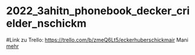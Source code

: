 # 2022_3ahitn_phonebook_decker_crielder_nschickm

#Link zu Trello:
https://trello.com/b/zmeQ6Lt5/eckerhuberschickmair
Mani
[mehr](about_me.md)

